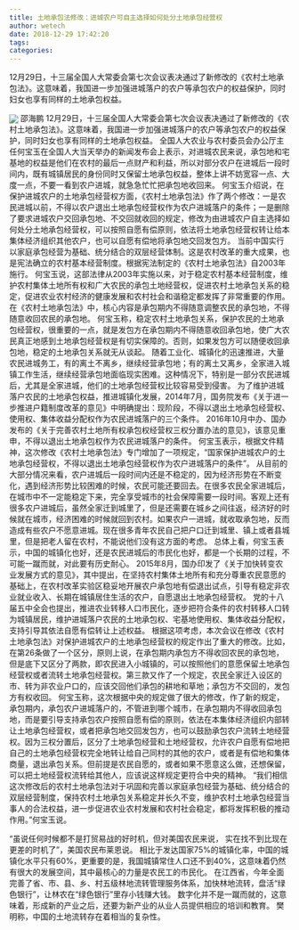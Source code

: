 ```yaml
---
title: 土地承包法修改：进城农户可自主选择如何处分土地承包经营权
author: wetech
date: 2018-12-29 17:42:20
tags: 
categories: 
---
```

12月29日，十三届全国人大常委会第七次会议表决通过了新修改的《农村土地承包法》。这意味着，我国进一步加强进城落户的农户等承包农户的权益保护，同时妇女也享有同样的土地承包权益。
<!-- more -->
<img align="center" border="0" src="https://imgcdn.yicai.com/uppics/images/2018/12/23207ecbb2907a8be2f8b286ed48713f.jpg" />
邵海鹏
12月29日，十三届全国人大常委会第七次会议表决通过了新修改的《农村土地承包法》。这意味着，我国进一步加强进城落户的农户等承包农户的权益保护，同时妇女也享有同样的土地承包权益。
全国人大农业与农村委员会办公厅主任何宝玉在全国人大当天举办的新闻发布会上表示，对进城农民来说，承包地和宅基地的权益是他们在农村的最后一点财产和利益，所以对部分农户在进城后一段时间内，既有城镇居民的身份同时又保留土地承包权益，整体上讲不妨宽容一点、大度一点，不要一看到农户进城，就急急忙忙把承包地收回来。
何宝玉介绍说，在保护进城农户的土地承包经营权方面，《农村土地承包法》作了两个修改：一是农民进城以前，不得以农户退出土地承包经营权作为农户进城落户的条件；一是删除了要求进城农户交回承包地、不交回就收回的规定，修改为由进城农户自主选择如何处分土地承包经营权，可以按照自愿有偿原则，依法将土地承包经营权转让给本集体经济组织其他农户，也可以自愿有偿地将承包地交回发包方。
当前中国实行以家庭承包经营为基础、统分结合的双层经营体制。这是农村改革的重大成果，也是宪法确立的农村基本经营制度。根据宪法制定的《农村土地承包法》自2003年施行。
何宝玉说，这部法律从2003年实施以来，对于稳定农村基本经营制度，维护农村集体土地所有权和广大农民的承包土地经营权，促进农村土地承包关系的稳定，促进农业农村经济的健康发展和农村社会和谐稳定都发挥了非常重要的作用。
在《农村土地承包法》中，核心内容是承包期内不得随意调整农民的承包地，不得随意收回农民的承包地。
何宝玉称，稳定农村土地承包关系，保护农民的土地承包经营权，很重要的一点，就是发包方在承包期内不得随意收回承包地，使广大农民真正地感到土地承包经营权是有切实保障的。否则，如果发包方可以随便收回承包地，稳定的土地承包关系就无从谈起。
随着工业化、城镇化的迅速推进，大量农民进城务工，有的离土不离乡，继续经营承包地；有的离土又离乡，全家进入城镇工作生活，继续经营承包地面临现实困难。这种情况下，特别是一部分农民进城后，尤其是全家进城，他们的土地承包经营权比较容易受到侵害。
为了维护进城落户农民的土地承包权益，推进城镇化发展，2014年7月，国务院发布《关于进一步推进户籍制度改革的意见》中明确提出：现阶段，不得以退出土地承包经营权、使用权、集体收益分配权作为农民进城落户的三个条件。
2016年10月中办、国办发布的《关于完善农村土地所有权承包权经营权三权分置办法的意见》，该意见重申，不得以退出土地承包权作为农民进城落户的条件。
何宝玉表示，根据文件精神，这次修改《农村土地承包法》专门增加了一项规定，“国家保护进城农户的土地承包经营权，不得以退出土地承包经营权作为农户进城落户的条件”。
从目前的大部分情况来看，农户进城后一段时间内还是不稳定的，因为经济形势在不断变化，遇到经济形势比较困难的时候，农民可能还要回去。在很多农民全家进城后，在城市中不一定能稳定下来，完全享受城市的社会保障需要一段时间。客观上还有很多农户进城后，虽然全家迁到城里了，但是还需要在城乡之间往返，经济好的时候就在城市，经济困难的时候就回到农村。如果农户一进城，就收取承包地，反而造成有些农户不愿意进城。现在很多青年农民自己把户口迁到城里、镇上或者县城里，但是把老人留在农村，不能说他们没有这方面的考虑。
总体上看，何宝玉表示，中国的城镇化也好，还是农民进城后的市民化也好，都是一个长期的过程，不可能一蹴而就，对此要有历史耐心。
2015年8月，国办印发了《关于加快转变农业发展方式的意见》，其中提出，在坚持农村集体土地所有和充分尊重农民意愿的基础上，在农村改革实验区稳妥地开展农户承包地有偿退出试点，引导有稳定非农业就业收入、长期在城镇居住生活的农户，自愿退出土地承包经营权。
党的十八届五中全会也提出，推进农业转移人口市民化，逐步把符合条件的农村转移人口转为城镇居民，维护进城落户农民的土地承包权、宅基地使用权、集体收益分配权，支持引导其依法自愿有偿转让上述权益。
根据这项考虑，本次会议在修改《农村土地承包法》对保护进城农户的土地承包经营权的规定作出了重大的修改。比如，在第26条做了一个区分，原则上说，在承包期内承包方不得收回农民的承包地，但是底下又区分了两款，即农民进入小城镇的，可以按照他们的意愿保留土地承包经营权或者流转土地承包经营权。第三款又作了一个规定，农民全家迁入设区的市、转为非农业户口的，应该交回他们承包的耕地和草地；承包方不交回的，发包方有权收回。
何宝玉称，这次根据中央的规定做了很大的修改，作了新的规定，承包期内，承包农户进城落户的，不管进到哪个城市，在承包期内不得收回承包地，而是要引导支持承包农户按照自愿有偿的原则，依法在本集体经济组织内部转让土地承包经营权，或者把承包地交回发包方，也可以鼓励承包农户流转土地经营权。因为三权分置后，区分了土地承包经营和土地经营权，允许农户自愿有偿地把自己的土地承包经营权完全地转让给自己同村的其他的农户，或者是有偿地和集体商量，退出承包关系。但前提是农民自愿的，或者如果不愿意这么做，还想保留，可以把土地经营权流转给其他人，应该说这样规定更符合中央的精神。
“我们相信这次修改后的农村土地承包法对于巩固和完善以家庭承包经营为基础、统分结合的双层经营制度，保持农村土地承包关系稳定并长久不变，维护农村土地承包经营当事人的合法权益，进一步促进农业农村发展和农村社会稳定，都将发挥积极的推动作用。”何宝玉说。
 
 
“虽说任何时候都不是打贸易战的好时机，但对美国农民来说， 实在找不到比现在更差的时机了”，美国农民布莱恩说。
相比于发达国家75%的城镇化率，中国的城镇化水平只有60%，更重要的是，我国城镇常住人口还不到40%，这意味着仍然有很大的发展空间，其中最核心的力量是农民工的市民化。
在江西省，今年全面完善了省、市、县、乡、村五级林地流转管理服务体系，加快林地流转，盘活“绿色银行”，让林农在“绿色银行”里存小钱赚大钱。
数字化并不是一蹴而就的，这意味着，形成新的产业之后，还要为新产业的从业人员提供相应的培训和教育。
樊明称，中国的土地流转存在着相当的复杂性。
